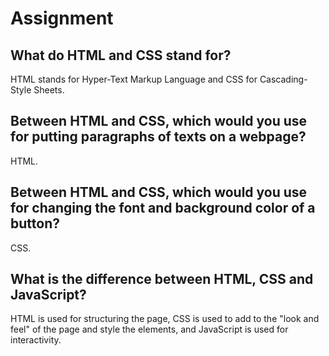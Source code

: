 # Assignment
## What do HTML and CSS stand for?

HTML stands for Hyper-Text Markup Language and CSS for Cascading-Style Sheets.

## Between HTML and CSS, which would you use for putting paragraphs of texts on a webpage?

HTML.

## Between HTML and CSS, which would you use for changing the font and background color of a button?

CSS.

## What is the difference between HTML, CSS and JavaScript?

HTML is used for structuring the page, CSS is used to add to the "look and feel" of the page and style the elements, and JavaScript is used for interactivity.